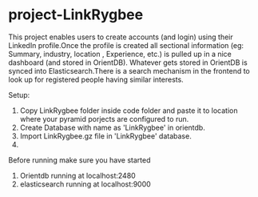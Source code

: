 # project-LinkRygbee
This project enables users to create accounts (and login) using their LinkedIn profile.Once the profile is created all sectional information (eg: Summary, industry, location , Experience, etc.) is pulled up in a nice dashboard (and stored in OrientDB). Whatever gets stored in OrientDB is synced into Elasticsearch.There is a search mechanism in the frontend to look up for registered people having similar interests.

Setup:
1. Copy LinkRygbee folder inside code folder and paste it to location where your pyramid porjects are configured to run.
2. Create Database with name as 'LinkRygbee' in orientdb.
2. Import LinkRygbee.gz file in 'LinkRygbee' database.
3. 

Before running make sure you have started 
1. Orientdb running at localhost:2480
2. elasticsearch running at localhost:9000

